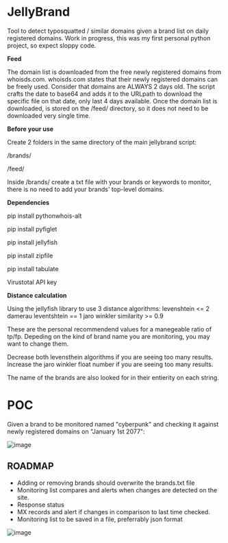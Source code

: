 # JellyBrand
Tool to detect typosquatted / similar domains given a brand list on daily registered domains.
Work in progress, this was my first personal python project, so expect sloppy code.


**Feed**

The domain list is downloaded from the free newly registered domains from whoisds.com.
whoisds.com states that their newly registered domains can be freely used.
Consider that domains are ALWAYS 2 days old.
The script crafts the date to base64 and adds it to the URLpath to download the specific file on that date, only last 4 days available.
Once the domain list is downloaded, is stored on the /feed/ directory, so it does not need to be downloaded very single time.

**Before your use**

Create 2 folders in the same directory of the main jellybrand script:

/brands/

/feed/

Inside /brands/ create a txt file with your brands or keywords to monitor, there is no need to add your brands' top-level domains.


**Dependencies**

pip install pythonwhois-alt

pip install pyfiglet

pip install jellyfish

pip install zipfile

pip install tabulate

Virustotal API key


**Distance calculation**

Using the jellyfish library to use 3 distance algorithms:
levenshtein <= 2
damerau leventshtein == 1
jaro winkler similarity >= 0.9

These are the personal recommendend values for a manegeable ratio of tp/fp. Depeding on the kind of brand name you are monitoring, you may want to change them.

Decrease both levensthein algorithms if you are seeing too many results.
Increase the jaro winkler float number if you are seeing too many results.

The name of the brands are also looked for in their entierity on each string.


# POC
Given a brand to be monitored named "cyberpunk" and checking it against newly registered domains on "January 1st 2077":

![image](https://user-images.githubusercontent.com/124435877/216766071-7b543c0c-e9f7-4dae-8de1-89e9014a0089.png)



## ROADMAP
* Adding or removing brands should overwrite the brands.txt file
* Monitoring list compares and alerts when changes are detected on the site.
* Response status
* MX records and alert if changes in comparison to last time checked.
* Monitoring list to be saved in a file, preferrably json format

![image](https://user-images.githubusercontent.com/124435877/216766239-e46144e1-60f1-4ec8-a46f-8ed80735a9ca.png)

